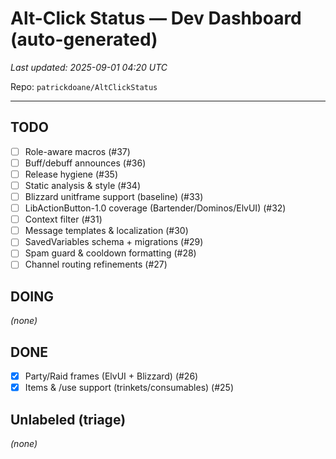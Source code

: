 # Alt-Click Status — Dev Dashboard (auto-generated)

_Last updated: 2025-09-01 04:20 UTC_

Repo: `patrickdoane/AltClickStatus`

---

## TODO
- [ ] Role-aware macros (#37)
- [ ] Buff/debuff announces (#36)
- [ ] Release hygiene (#35)
- [ ] Static analysis & style (#34)
- [ ] Blizzard unitframe support (baseline) (#33)
- [ ] LibActionButton-1.0 coverage (Bartender/Dominos/ElvUI) (#32)
- [ ] Context filter (#31)
- [ ] Message templates & localization (#30)
- [ ] SavedVariables schema + migrations (#29)
- [ ] Spam guard & cooldown formatting (#28)
- [ ] Channel routing refinements (#27)

## DOING
_(none)_

## DONE
- [x] Party/Raid frames (ElvUI + Blizzard) (#26)
- [x] Items & /use support (trinkets/consumables) (#25)

## Unlabeled (triage)
_(none)_

